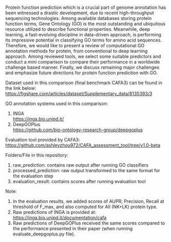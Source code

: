 Protein function prediction which is a crucial part of genome annotation has been witnessed a drastic
development, due to recent high-throughput sequencing technologies. Among available databases storing
protein function terms, Gene Ontology (GO) is the most outstanding and ubiquitous resource utilized
to describe functional properties. Meanwhile, deep learning, a fast-evolving discipline in data-driven
approach, is performing its impressive potential in classifying GO terms for amino acid sequences.
Therefore, we would like to present a review of computational GO annotation methods for protein, from
conventional to deep learning approach. Among reviewed tools, we select some suitable predictors and
conduct a mini comparison to compare their performance in a worldwide challenge based manner. Finally,
we discuss remaining major challenges and emphasize future directions for protein function prediction
with GO.





Dataset used in this comparison (final benchmark CAFA3) can be found in the link below:
https://figshare.com/articles/dataset/Supplementary_data/8135393/3

GO annotation systems used in this comparison:
1. INGA  
https://inga.bio.unipd.it/
2. DeepGOPlus   
https://github.com/bio-ontology-research-group/deepgoplus

Evaluation tool provided by CAFA3:
https://github.com/ashleyzhou972/CAFA_assessment_tool/tree/v1.0-beta


Folders/File in this repository:  
1. raw_prediction: contains raw output after running GO classifiers  
2. processed_prediction: raw output transformed to the same format for the evaluation step  
3. evaluation_result: contains scores after running evaluation tool

Note: 
1. In the evaluation results, we added scores of AUPR; Precision, Recall at threshold of F_max, and also computed for All (NK+LK) protein type.
2. Raw predictions of INGA is provided at: https://inga.bio.unipd.it/documentation/cafa
3. Raw predictions of DeepGOPlus received the same scores compared to the performance presented in their paper (when running evaluate_deepgoplus.py file).
